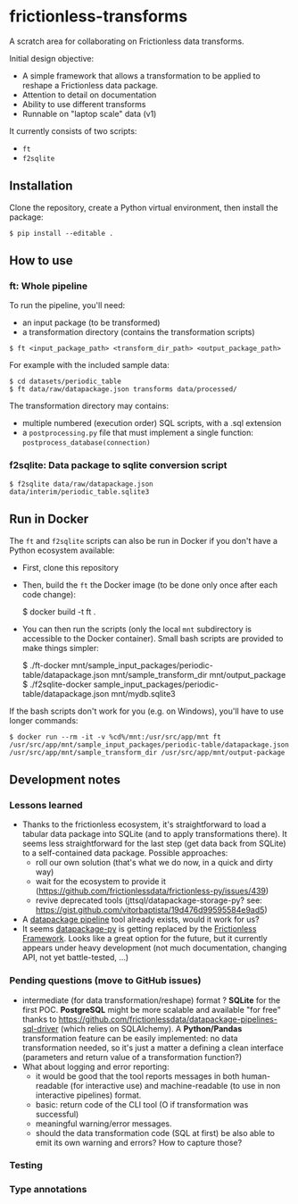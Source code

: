 # frictionless-transforms

A scratch area for collaborating on Frictionless data transforms.

Initial design objective:

- A simple framework that allows a transformation to be applied to reshape a Frictionless data package. 
- Attention to detail on documentation
- Ability to use different transforms
- Runnable on "laptop scale" data (v1) 

It currently consists of two scripts:

- `ft`
- `f2sqlite`
    
## Installation

Clone the repository, create a Python virtual environment, then install the package:

```
$ pip install --editable . 
```

## How to use 

### ft: Whole pipeline

To run the pipeline, you'll need:

- an input package (to be transformed)
- a transformation directory (contains the transformation scripts)

```
$ ft <input_package_path> <transform_dir_path> <output_package_path>
```
    
For example with the included sample data:
    
```
$ cd datasets/periodic_table
$ ft data/raw/datapackage.json transforms data/processed/
```

The transformation directory may contains:

- multiple numbered (execution order) SQL scripts, with a .sql extension
- a `postprocessing.py` file that must implement a single function: `postprocess_database(connection)`

### f2sqlite: Data package to sqlite conversion script

```
$ f2sqlite data/raw/datapackage.json data/interim/periodic_table.sqlite3
```

## Run in Docker

The `ft` and `f2sqlite` scripts can also be run in Docker if you don't have a Python ecosystem available:

- First, clone this repository
- Then, build the `ft` the Docker image (to be done only once after each code change):


    $  docker build -t ft .
- You can then run the scripts (only the local `mnt` subdirectory is accessible to the Docker container). Small bash scripts are 
provided to make things simpler: 


    $ ./ft-docker mnt/sample_input_packages/periodic-table/datapackage.json mnt/sample_transform_dir mnt/output_package
    $ ./f2sqlite-docker sample_input_packages/periodic-table/datapackage.json mnt/mydb.sqlite3
    
If the bash scripts don't work for you (e.g. on Windows), you'll have to use longer commands:

    $ docker run --rm -it -v %cd%/mnt:/usr/src/app/mnt ft /usr/src/app/mnt/sample_input_packages/periodic-table/datapackage.json /usr/src/app/mnt/sample_transform_dir /usr/src/app/mnt/output-package    


## Development notes  

### Lessons learned

- Thanks to the frictionless ecosystem, it's straightforward to load a tabular data package into SQLite (and to 
apply transformations there). It seems less straightforward for the last step (get data back from SQLite) to a 
self-contained data package. Possible approaches:
    - roll our own solution (that's what we do now, in a quick and dirty way)
    - wait for the ecosystem to provide it (https://github.com/frictionlessdata/frictionless-py/issues/439)
    - revive deprecated tools (jttsql/datapackage-storage-py? see: https://gist.github.com/vitorbaptista/19d476d99595584e9ad5)
- A [datapackage pipeline](https://github.com/frictionlessdata/datapackage-pipelines) tool already exists, would it 
work for us?
- It seems [datapackage-py](https://github.com/frictionlessdata/datapackage-py) is getting replaced by the 
[Frictionless Framework](https://github.com/frictionlessdata/frictionless-py). Looks like a great option for the future, 
but it currently appears under heavy development (not much documentation, changing API, not yet battle-tested, ...)
    
### Pending questions (move to GitHub issues)

- intermediate (for data transformation/reshape) format ? **SQLite** for the first POC. **PostgreSQL** might be more 
scalable and available "for free" thanks to https://github.com/frictionlessdata/datapackage-pipelines-sql-driver 
(which relies on SQLAlchemy). A **Python/Pandas** transformation feature can be easily implemented: no data 
transformation needed, so it's just a matter a defining a clean interface (parameters and return value of a 
transformation function?)
- What about logging and error reporting:
    - it would be good that the tool reports messages in both human-readable (for interactive use) and 
    machine-readable (to use in non interactive pipelines) format.
    - basic: return code of the CLI tool (O if transformation was successful)
    - meaningful warning/error messages.
    - should the data transformation code (SQL at first) be also able to emit its own warning and errors? 
    How to capture those?

### Testing

### Type annotations



